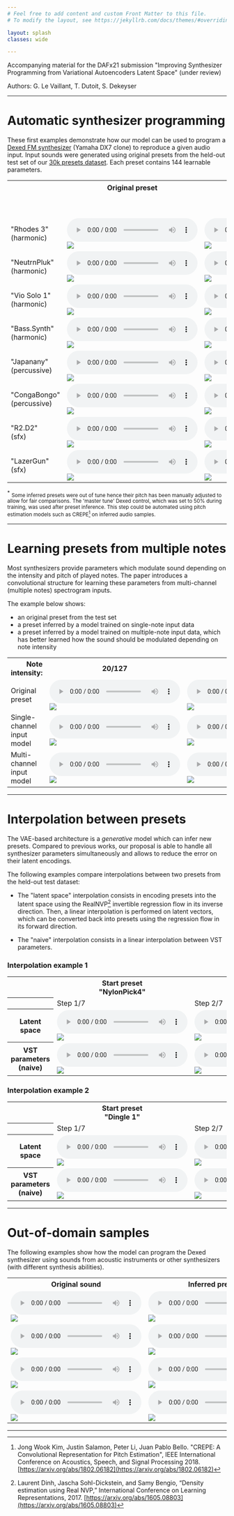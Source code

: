 ```yaml
---
# Feel free to add content and custom Front Matter to this file.
# To modify the layout, see https://jekyllrb.com/docs/themes/#overriding-theme-defaults

layout: splash
classes: wide

---
```


<link rel="stylesheet" href="assets/css/styles.css">

Accompanying material for the DAFx21 submission "Improving Synthesizer Programming from Variational Autoencoders Latent Space" (under review)

Authors: G. Le Vaillant, T. Dutoit, S. Dekeyser

---

# Automatic synthesizer programming

These first examples demonstrate how our model can be used to program a [Dexed FM synthesizer](https://github.com/asb2m10/dexed) (Yamaha DX7 clone) to reproduce a given audio input.
Input sounds were generated using original presets from the held-out test set of our [30k presets dataset](https://github.com/gwendal-lv/preset-gen-vae/blob/main/synth/dexed_presets.sqlite).
Each preset contains 144 learnable parameters.


<div class="figure">
    <table>
        <tr>
            <th></th>
            <th>Original preset</th>
            <th colspan=3 style="text-align: center">Inferred presets <sup>*</sup> </th>
        </tr>
        <tr style="text-align: center">
            <td></td>
            <td></td>
            <td colspan=3>Parameters learnable representation:</td>
        </tr>
        <tr style="text-align: center">
            <td></td>
            <td></td>
            <td>Num only</td>
            <td>NumCat</td>
            <td>NumCat++</td>
        </tr>
        <tr>
            <td>"Rhodes 3"<br/>(harmonic)</td>
            <td>
                <audio controls class=small_control> 
                    <source src="assets/synth_prog/021894_GT_audio.mp3" type="audio/mp3" />
                </audio>
                <br />
                <img src="assets/synth_prog/021894_GT_spec.png"/>
            </td>
            <td>
                <audio controls class=small_control> 
                    <source src="assets/synth_prog/021894_numonly_audio.mp3" type="audio/mp3" />
                </audio>
                <br />
                <img src="assets/synth_prog/021894_numonly_spec.png"/>
            </td>
            <td>
                <audio controls class=small_control> 
                    <source src="assets/synth_prog/021894_numcat_audio.mp3" type="audio/mp3" />
                </audio>
                <br />
                <img src="assets/synth_prog/021894_numcat_spec.png"/>
            </td>
            <td>
                <audio controls class=small_control> 
                    <source src="assets/synth_prog/021894_numcatpp_audio.mp3" type="audio/mp3" />
                </audio>
                <br />
                <img src="assets/synth_prog/021894_numcatpp_spec.png"/>
            </td>
        </tr>
        <tr>
            <td>"NeutrnPluk"<br/>(harmonic)</td>
            <td>
                <audio controls class=small_control> 
                    <source src="assets/synth_prog/077603_GT_audio.mp3" type="audio/mp3" />
                </audio>
                <br />
                <img src="assets/synth_prog/077603_GT_spec.png"/>
            </td>
            <td>
                <audio controls class=small_control> 
                    <source src="assets/synth_prog/077603_numonly_audio.mp3" type="audio/mp3" />
                </audio>
                <br />
                <img src="assets/synth_prog/077603_numonly_spec.png"/>
            </td>
            <td>
                <audio controls class=small_control> 
                    <source src="assets/synth_prog/077603_numcat_audio.mp3" type="audio/mp3" />
                </audio>
                <br />
                <img src="assets/synth_prog/077603_numcat_spec.png"/>
            </td>
            <td>
                <audio controls class=small_control> 
                    <source src="assets/synth_prog/077603_numcatpp_audio.mp3" type="audio/mp3" />
                </audio>
                <br />
                <img src="assets/synth_prog/077603_numcatpp_spec.png"/>
            </td>
        </tr>
        <tr>
            <td>"Vio Solo 1"<br/>(harmonic)</td>
            <td>
                <audio controls class=small_control> 
                    <source src="assets/synth_prog/003203_GT_audio.mp3" type="audio/mp3" />
                </audio>
                <br />
                <img src="assets/synth_prog/003203_GT_spec.png"/>
            </td>
            <td>
                <audio controls class=small_control> 
                    <source src="assets/synth_prog/003203_numonly_audio.mp3" type="audio/mp3" />
                </audio>
                <br />
                <img src="assets/synth_prog/003203_numonly_spec.png"/>
            </td>
            <td>
                <audio controls class=small_control> 
                    <source src="assets/synth_prog/003203_numcat_audio.mp3" type="audio/mp3" />
                </audio>
                <br />
                <img src="assets/synth_prog/003203_numcat_spec.png"/>
            </td>
            <td>
                <audio controls class=small_control> 
                    <source src="assets/synth_prog/003203_numcatpp_audio.mp3" type="audio/mp3" />
                </audio>
                <br />
                <img src="assets/synth_prog/003203_numcatpp_spec.png"/>
            </td>
        </tr>
        <tr>
            <td>"Bass.Synth"<br/>(harmonic)</td>
            <td>
                <audio controls class=small_control> 
                    <source src="assets/synth_prog/080440_GT_audio.mp3" type="audio/mp3" />
                </audio>
                <br />
                <img src="assets/synth_prog/080440_GT_spec.png"/>
            </td>
            <td>
                <audio controls class=small_control> 
                    <source src="assets/synth_prog/080440_numonly_audio.mp3" type="audio/mp3" />
                </audio>
                <br />
                <img src="assets/synth_prog/080440_numonly_spec.png"/>
            </td>
            <td>
                <audio controls class=small_control> 
                    <source src="assets/synth_prog/080440_numcat_audio.mp3" type="audio/mp3" />
                </audio>
                <br />
                <img src="assets/synth_prog/080440_numcat_spec.png"/>
            </td>
            <td>
                <audio controls class=small_control> 
                    <source src="assets/synth_prog/080440_numcatpp_audio.mp3" type="audio/mp3" />
                </audio>
                <br />
                <img src="assets/synth_prog/080440_numcatpp_spec.png"/>
            </td>
        </tr>
        <tr>
            <td>"Japanany"<br/>(percussive)</td>
            <td>
                <audio controls class=small_control> 
                    <source src="assets/synth_prog/080737_GT_audio.mp3" type="audio/mp3" />
                </audio>
                <br />
                <img src="assets/synth_prog/080737_GT_spec.png"/>
            </td>
            <td>
                <audio controls class=small_control> 
                    <source src="assets/synth_prog/080737_numonly_audio.mp3" type="audio/mp3" />
                </audio>
                <br />
                <img src="assets/synth_prog/080737_numonly_spec.png"/>
            </td>
            <td>
                <audio controls class=small_control> 
                    <source src="assets/synth_prog/080737_numcat_audio.mp3" type="audio/mp3" />
                </audio>
                <br />
                <img src="assets/synth_prog/080737_numcat_spec.png"/>
            </td>
            <td>
                <audio controls class=small_control> 
                    <source src="assets/synth_prog/080737_numcatpp_audio.mp3" type="audio/mp3" />
                </audio>
                <br />
                <img src="assets/synth_prog/080737_numcatpp_spec.png"/>
            </td>
        </tr>
        <tr>
            <td>"CongaBongo"<br/>(percussive)</td>
            <td>
                <audio controls class=small_control> 
                    <source src="assets/synth_prog/002094_GT_audio.mp3" type="audio/mp3" />
                </audio>
                <br />
                <img src="assets/synth_prog/002094_GT_spec.png"/>
            </td>
            <td>
                <audio controls class=small_control> 
                    <source src="assets/synth_prog/002094_numonly_audio.mp3" type="audio/mp3" />
                </audio>
                <br />
                <img src="assets/synth_prog/002094_numonly_spec.png"/>
            </td>
            <td>
                <audio controls class=small_control> 
                    <source src="assets/synth_prog/002094_numcat_audio.mp3" type="audio/mp3" />
                </audio>
                <br />
                <img src="assets/synth_prog/002094_numcat_spec.png"/>
            </td>
            <td>
                <audio controls class=small_control> 
                    <source src="assets/synth_prog/002094_numcatpp_audio.mp3" type="audio/mp3" />
                </audio>
                <br />
                <img src="assets/synth_prog/002094_numcatpp_spec.png"/>
            </td>
        </tr>
        <tr> <!-- Use HQ .wav files for SFX -->
            <td>"R2.D2"<br/>(sfx)</td>
            <td>
                <audio controls class=small_control> 
                    <source src="assets/synth_prog/080285_GT_audio.wav" type="audio/wav" />
                </audio>
                <br />
                <img src="assets/synth_prog/080285_GT_spec.png"/>
            </td>
            <td>
                <audio controls class=small_control> 
                    <source src="assets/synth_prog/080285_numonly_audio.wav" type="audio/wav" />
                </audio>
                <br />
                <img src="assets/synth_prog/080285_numonly_spec.png"/>
            </td>
            <td>
                <audio controls class=small_control> 
                    <source src="assets/synth_prog/080285_numcat_audio.wav" type="audio/wav" />
                </audio>
                <br />
                <img src="assets/synth_prog/080285_numcat_spec.png"/>
            </td>
            <td>
                <audio controls class=small_control> 
                    <source src="assets/synth_prog/080285_numcatpp_audio.wav" type="audio/wav" />
                </audio>
                <br />
                <img src="assets/synth_prog/080285_numcatpp_spec.png"/>
            </td>
        </tr>
        <tr>
            <td>"LazerGun"<br/>(sfx)</td>
            <td>
                <audio controls class=small_control> 
                    <source src="assets/synth_prog/074754_GT_audio.wav" type="audio/wav" />
                </audio>
                <br />
                <img src="assets/synth_prog/074754_GT_spec.png"/>
            </td>
            <td>
                <audio controls class=small_control> 
                    <source src="assets/synth_prog/074754_numonly_audio.wav" type="audio/wav" />
                </audio>
                <br />
                <img src="assets/synth_prog/074754_numonly_spec.png"/>
            </td>
            <td>
                <audio controls class=small_control> 
                    <source src="assets/synth_prog/074754_numcat_audio.wav" type="audio/wav" />
                </audio>
                <br />
                <img src="assets/synth_prog/074754_numcat_spec.png"/>
            </td>
            <td>
                <audio controls class=small_control> 
                    <source src="assets/synth_prog/074754_numcatpp_audio.wav" type="audio/wav" />
                </audio>
                <br />
                <img src="assets/synth_prog/074754_numcatpp_spec.png"/>
            </td>
        </tr>
    </table>
</div>

<sup>*</sup> <small>Some inferred presets were out of tune hence their pitch has been manually adjusted to allow for fair comparisons.
The 'master tune' Dexed control, which was set to 50% during training, was used after preset inference.
This step could be automated using pitch estimation models such as CREPE[^2] on inferred audio samples.</small>

---
# Learning presets from multiple notes

Most synthesizers provide parameters which modulate sound depending on the intensity and pitch of played notes.
The paper introduces a convolutional structure for learning these parameters from multi-channel (multiple notes) spectrogram inputs.

The example below shows:
- an original preset from the test set
- a preset inferred by a model trained on single-note input data
- a preset inferred by a model trained on multiple-note input data, which has better learned how the sound should be modulated depending on note intensity

<div class="figure">
    <table>
        <tr>
            <th style="text-align: right">Note intensity: </th>
            <th style="text-align: center">20/127</th>
            <th style="text-align: center">64/127</th>
            <th style="text-align: center">127/127</th>
        </tr>
        <tr>
            <td>Original<br/>preset</td>
            <td>
                <audio controls class=small_control> 
                    <source src="assets/dynamic_prog/midi_velocity/074483_GT_midi_060_020_audio.mp3" type="audio/mp3" />
                </audio>
                <br />
                <img src="assets/dynamic_prog/midi_velocity/074483_GT_midi_060_020_spec.png"/>
            </td>
            <td>
                <audio controls class=small_control> 
                    <source src="assets/dynamic_prog/midi_velocity/074483_GT_midi_060_064_audio.mp3" type="audio/mp3" />
                </audio>
                <br />
                <img src="assets/dynamic_prog/midi_velocity/074483_GT_midi_060_064_spec.png"/>
            </td>
            <td>
                <audio controls class=small_control> 
                    <source src="assets/dynamic_prog/midi_velocity/074483_GT_midi_060_127_audio.mp3" type="audio/mp3" />
                </audio>
                <br />
                <img src="assets/dynamic_prog/midi_velocity/074483_GT_midi_060_127_spec.png"/>
            </td>
        </tr>
        <tr>
            <td>Single-channel<br/> input model</td>
            <td>
                <audio controls class=small_control> 
                    <source src="assets/dynamic_prog/midi_velocity/074483_1midi_midi_060_020_audio.mp3" type="audio/mp3" />
                </audio>
                <br />
                <img src="assets/dynamic_prog/midi_velocity/074483_1midi_midi_060_020_spec.png"/>
            </td>
            <td>
                <audio controls class=small_control> 
                    <source src="assets/dynamic_prog/midi_velocity/074483_1midi_midi_060_064_audio.mp3" type="audio/mp3" />
                </audio>
                <br />
                <img src="assets/dynamic_prog/midi_velocity/074483_1midi_midi_060_064_spec.png"/>
            </td>
            <td>
                <audio controls class=small_control> 
                    <source src="assets/dynamic_prog/midi_velocity/074483_1midi_midi_060_127_audio.mp3" type="audio/mp3" />
                </audio>
                <br />
                <img src="assets/dynamic_prog/midi_velocity/074483_1midi_midi_060_127_spec.png"/>
            </td>
        </tr>
        <tr>
            <td>Multi-channel<br/> input model</td>
            <td>
                <audio controls class=small_control> 
                    <source src="assets/dynamic_prog/midi_velocity/074483_6stack_midi_060_020_audio.mp3" type="audio/mp3" />
                </audio>
                <br />
                <img src="assets/dynamic_prog/midi_velocity/074483_6stack_midi_060_020_spec.png"/>
            </td>
            <td>
                <audio controls class=small_control> 
                    <source src="assets/dynamic_prog/midi_velocity/074483_6stack_midi_060_064_audio.mp3" type="audio/mp3" />
                </audio>
                <br />
                <img src="assets/dynamic_prog/midi_velocity/074483_6stack_midi_060_064_spec.png"/>
            </td>
            <td>
                <audio controls class=small_control> 
                    <source src="assets/dynamic_prog/midi_velocity/074483_6stack_midi_060_127_audio.mp3" type="audio/mp3" />
                </audio>
                <br />
                <img src="assets/dynamic_prog/midi_velocity/074483_6stack_midi_060_127_spec.png"/>
            </td>
        </tr>
    </table>
</div>

---

# Interpolation between presets

The VAE-based architecture is a *generative* model which can infer new presets.
Compared to previous works, our proposal is able to handle all synthesizer parameters simultaneously and allows to reduce the error on their latent encodings.

The following examples compare interpolations between two presets from the held-out test dataset:

- The "latent space" interpolation consists in encoding presets into the latent space using the RealNVP[^3] invertible regression flow in its inverse direction.
Then, a linear interpolation is performed on latent vectors, which can be converted back into presets using the regression flow in its forward direction.

- The "naive" interpolation consists in a linear interpolation between VST parameters.

### Interpolation example 1

<div class="figure">
    <table>
        <tr>
            <th></th>
            <th>Start preset<br/>"NylonPick4"</th>
            <th></th>
            <th></th>
            <th></th>
            <th></th>
            <th></th>
            <th>End preset<br />"FmRhodes14"</th>
        </tr>
        <tr>
            <th></th>
            <td>Step 1/7</td>
            <td>Step 2/7</td>
            <td>Step 3/7</td>
            <td>Step 4/7</td>
            <td>Step 5/7</td>
            <td>Step 6/7</td>
            <td>Step 7/7</td>
        </tr>
        <tr> <!-- zK interp -->
            <th scope="row">
                Latent <br/>space
            </th>
            <td>
                <audio controls class=small_control> 
                    <source src="assets/interpolation/055577to076380_zK_audio0.mp3" type="audio/mp3" />
                </audio>
                <br />
                <img src="assets/interpolation/055577to076380_zK_spec0.png"/>
            </td>
            <td>
                <audio controls="" class=small_control> 
                    <source src="assets/interpolation/055577to076380_zK_audio1.mp3" type="audio/mp3" />
                </audio><br/>
                <img src="assets/interpolation/055577to076380_zK_spec1.png"/>
            </td>
            <td>
                <audio controls="" class=small_control> 
                    <source src="assets/interpolation/055577to076380_zK_audio2.mp3" type="audio/mp3" />
                </audio><br/>
                <img src="assets/interpolation/055577to076380_zK_spec2.png"/>
            </td>
            <td>
                <audio controls="" class=small_control> 
                    <source src="assets/interpolation/055577to076380_zK_audio3.mp3" type="audio/mp3" />
                </audio><br/>
                <img src="assets/interpolation/055577to076380_zK_spec3.png"/>
            </td>
            <td>
                <audio controls="" class=small_control> 
                    <source src="assets/interpolation/055577to076380_zK_audio4.mp3" type="audio/mp3" />
                </audio><br/>
                <img src="assets/interpolation/055577to076380_zK_spec4.png"/>
            </td>
            <td>
                <audio controls="" class=small_control> 
                    <source src="assets/interpolation/055577to076380_zK_audio5.mp3" type="audio/mp3" />
                </audio><br/>
                <img src="assets/interpolation/055577to076380_zK_spec5.png"/>
            </td>
            <td>
                <audio controls="" class=small_control> 
                    <source src="assets/interpolation/055577to076380_zK_audio6.mp3" type="audio/mp3" />
                </audio><br/>
                <img src="assets/interpolation/055577to076380_zK_spec6.png"/>
            </td>
        </tr>
        <tr> <!-- naive interp -->
            <th scope="row">
                VST parameters<br/> (naive)
            </th>
            <td>
                <audio controls="" class=small_control> 
                    <source src="assets/interpolation/055577to076380_naive_audio0.mp3" type="audio/mp3" />
                </audio> <br/>
                <img src="assets/interpolation/055577to076380_naive_spec0.png"/>
            </td>
            <td>
                <audio controls="" class=small_control> 
                    <source src="assets/interpolation/055577to076380_naive_audio1.mp3" type="audio/mp3" />
                </audio><br/>
                <img src="assets/interpolation/055577to076380_naive_spec1.png"/>
            </td>
            <td>
                <audio controls="" class=small_control> 
                    <source src="assets/interpolation/055577to076380_naive_audio2.mp3" type="audio/mp3" />
                </audio><br/>
                <img src="assets/interpolation/055577to076380_naive_spec2.png"/>
            </td>
            <td>
                <audio controls="" class=small_control> 
                    <source src="assets/interpolation/055577to076380_naive_audio3.mp3" type="audio/mp3" />
                </audio><br/>
                <img src="assets/interpolation/055577to076380_naive_spec3.png"/>
            </td>
            <td>
                <audio controls="" class=small_control> 
                    <source src="assets/interpolation/055577to076380_naive_audio4.mp3" type="audio/mp3" />
                </audio><br/>
                <img src="assets/interpolation/055577to076380_naive_spec4.png"/>
            </td>
            <td>
                <audio controls="" class=small_control> 
                    <source src="assets/interpolation/055577to076380_naive_audio5.mp3" type="audio/mp3" />
                </audio><br/>
                <img src="assets/interpolation/055577to076380_naive_spec5.png"/>
            </td>
            <td>
                <audio controls="" class=small_control> 
                    <source src="assets/interpolation/055577to076380_naive_audio6.mp3" type="audio/mp3" />
                </audio><br/>
                <img src="assets/interpolation/055577to076380_naive_spec6.png"/>
            </td>
        </tr>
    </table>
</div>

### Interpolation example 2

<div class="figure">
    <table>
        <tr>
            <th></th>
            <th>Start preset<br/>"Dingle 1"</th>
            <th></th>
            <th></th>
            <th></th>
            <th></th>
            <th></th>
            <th>End preset<br />"Get it"</th>
        </tr>
        <tr>
            <th></th>
            <td>Step 1/7</td>
            <td>Step 2/7</td>
            <td>Step 3/7</td>
            <td>Step 4/7</td>
            <td>Step 5/7</td>
            <td>Step 6/7</td>
            <td>Step 7/7</td>
        </tr>
        <tr> <!-- zK interp -->
            <th scope="row">
                Latent <br/>space
            </th>
            <td>
                <audio controls class=small_control> 
                    <source src="assets/interpolation/000348to004018_zK_audio0.mp3" type="audio/mp3" />
                </audio>
                <br />
                <img src="assets/interpolation/000348to004018_zK_spec0.png"/>
            </td>
            <td>
                <audio controls="" class=small_control> 
                    <source src="assets/interpolation/000348to004018_zK_audio1.mp3" type="audio/mp3" />
                </audio><br/>
                <img src="assets/interpolation/000348to004018_zK_spec1.png"/>
            </td>
            <td>
                <audio controls="" class=small_control> 
                    <source src="assets/interpolation/000348to004018_zK_audio2.mp3" type="audio/mp3" />
                </audio><br/>
                <img src="assets/interpolation/000348to004018_zK_spec2.png"/>
            </td>
            <td>
                <audio controls="" class=small_control> 
                    <source src="assets/interpolation/000348to004018_zK_audio3.mp3" type="audio/mp3" />
                </audio><br/>
                <img src="assets/interpolation/000348to004018_zK_spec3.png"/>
            </td>
            <td>
                <audio controls="" class=small_control> 
                    <source src="assets/interpolation/000348to004018_zK_audio4.mp3" type="audio/mp3" />
                </audio><br/>
                <img src="assets/interpolation/000348to004018_zK_spec4.png"/>
            </td>
            <td>
                <audio controls="" class=small_control> 
                    <source src="assets/interpolation/000348to004018_zK_audio5.mp3" type="audio/mp3" />
                </audio><br/>
                <img src="assets/interpolation/000348to004018_zK_spec5.png"/>
            </td>
            <td>
                <audio controls="" class=small_control> 
                    <source src="assets/interpolation/000348to004018_zK_audio6.mp3" type="audio/mp3" />
                </audio><br/>
                <img src="assets/interpolation/000348to004018_zK_spec6.png"/>
            </td>
        </tr>
        <tr> <!-- naive interp -->
            <th scope="row">
                VST parameters<br/> (naive)
            </th>
            <td>
                <audio controls="" class=small_control> 
                    <source src="assets/interpolation/000348to004018_naive_audio0.mp3" type="audio/mp3" />
                </audio> <br/>
                <img src="assets/interpolation/000348to004018_naive_spec0.png"/>
            </td>
            <td>
                <audio controls="" class=small_control> 
                    <source src="assets/interpolation/000348to004018_naive_audio1.mp3" type="audio/mp3" />
                </audio><br/>
                <img src="assets/interpolation/000348to004018_naive_spec1.png"/>
            </td>
            <td>
                <audio controls="" class=small_control> 
                    <source src="assets/interpolation/000348to004018_naive_audio2.mp3" type="audio/mp3" />
                </audio><br/>
                <img src="assets/interpolation/000348to004018_naive_spec2.png"/>
            </td>
            <td>
                <audio controls="" class=small_control> 
                    <source src="assets/interpolation/000348to004018_naive_audio3.mp3" type="audio/mp3" />
                </audio><br/>
                <img src="assets/interpolation/000348to004018_naive_spec3.png"/>
            </td>
            <td>
                <audio controls="" class=small_control> 
                    <source src="assets/interpolation/000348to004018_naive_audio4.mp3" type="audio/mp3" />
                </audio><br/>
                <img src="assets/interpolation/000348to004018_naive_spec4.png"/>
            </td>
            <td>
                <audio controls="" class=small_control> 
                    <source src="assets/interpolation/000348to004018_naive_audio5.mp3" type="audio/mp3" />
                </audio><br/>
                <img src="assets/interpolation/000348to004018_naive_spec5.png"/>
            </td>
            <td>
                <audio controls="" class=small_control> 
                    <source src="assets/interpolation/000348to004018_naive_audio6.mp3" type="audio/mp3" />
                </audio><br/>
                <img src="assets/interpolation/000348to004018_naive_spec6.png"/>
            </td>
        </tr>
    </table>
</div>


---
# Out-of-domain samples

The following examples show how the model can program the Dexed synthesizer using sounds from acoustic instruments or other synthesizers (with different synthesis abilities).

<div class="figure">
    <table>
        <tr>
            <th style="text-align: center">Original sound</th>
            <th style="text-align: center">Inferred preset</th>
        </tr>
        <tr>
            <td>
                <audio controls class=small_control> 
                    <source src="assets/other_prog/reso_organish_60_85_GT_audio.mp3" type="audio/mp3" />
                </audio>
                <br />
                <img src="assets/other_prog/reso_organish_60_85_GT_spec.png"/>
            </td>
            <td>
                <audio controls class=small_control> 
                    <source src="assets/other_prog/reso_organish_60_85_inferred_audio.mp3" type="audio/mp3" />
                </audio>
                <br />
                <img src="assets/other_prog/reso_organish_60_85_inferred_spec.png"/>
            </td>
        </tr>
        <tr>
            <td>
                <audio controls class=small_control> 
                    <source src="assets/other_prog/violin_60_85_GT_audio.mp3" type="audio/mp3" />
                </audio>
                <br />
                <img src="assets/other_prog/violin_60_85_GT_spec.png"/>
            </td>
            <td>
                <audio controls class=small_control> 
                    <source src="assets/other_prog/violin_60_85_inferred_audio.mp3" type="audio/mp3" />
                </audio>
                <br />
                <img src="assets/other_prog/violin_60_85_inferred_spec.png"/>
            </td>
        </tr>
        <tr>
            <td>
                <audio controls class=small_control> 
                    <source src="assets/other_prog/chickenstalk_60_85_GT_audio.mp3" type="audio/mp3" />
                </audio>
                <br />
                <img src="assets/other_prog/chickenstalk_60_85_GT_spec.png"/>
            </td>
            <td>
                <audio controls class=small_control> 
                    <source src="assets/other_prog/chickenstalk_60_85_inferred_audio.mp3" type="audio/mp3" />
                </audio>
                <br />
                <img src="assets/other_prog/chickenstalk_60_85_inferred_spec.png"/>
            </td>
        </tr>
        <tr>
            <td>
                <audio controls class=small_control> 
                    <source src="assets/other_prog/roboclaver_60_85_GT_audio.mp3" type="audio/mp3" />
                </audio>
                <br />
                <img src="assets/other_prog/roboclaver_60_85_GT_spec.png"/>
            </td>
            <td>
                <audio controls class=small_control> 
                    <source src="assets/other_prog/roboclaver_60_85_inferred_audio.mp3" type="audio/mp3" />
                </audio>
                <br />
                <img src="assets/other_prog/roboclaver_60_85_inferred_spec.png"/>
            </td>
        </tr>
    </table>
</div>


---

[^2]: Jong Wook Kim, Justin Salamon, Peter Li, Juan Pablo Bello. "CREPE: A Convolutional Representation for Pitch Estimation", IEEE International Conference on Acoustics, Speech, and Signal Processing 2018. [https://arxiv.org/abs/1802.06182](https://arxiv.org/abs/1802.06182)
[^3]: Laurent Dinh, Jascha Sohl-Dickstein, and Samy Bengio, “Density estimation using Real NVP,” International Conference on Learning Representations, 2017. [https://arxiv.org/abs/1605.08803](https://arxiv.org/abs/1605.08803)
